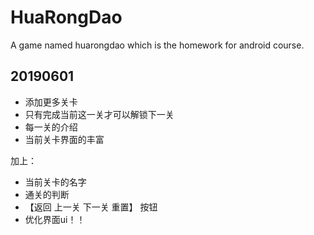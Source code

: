 # HuaRongDao
A game named huarongdao which is the homework for android course.

## 20190601
- 添加更多关卡
- 只有完成当前这一关才可以解锁下一关
- 每一关的介绍
- 当前关卡界面的丰富

加上：

- 当前关卡的名字
- 通关的判断
- 【返回 上一关 下一关 重置】 按钮
- 优化界面ui！！